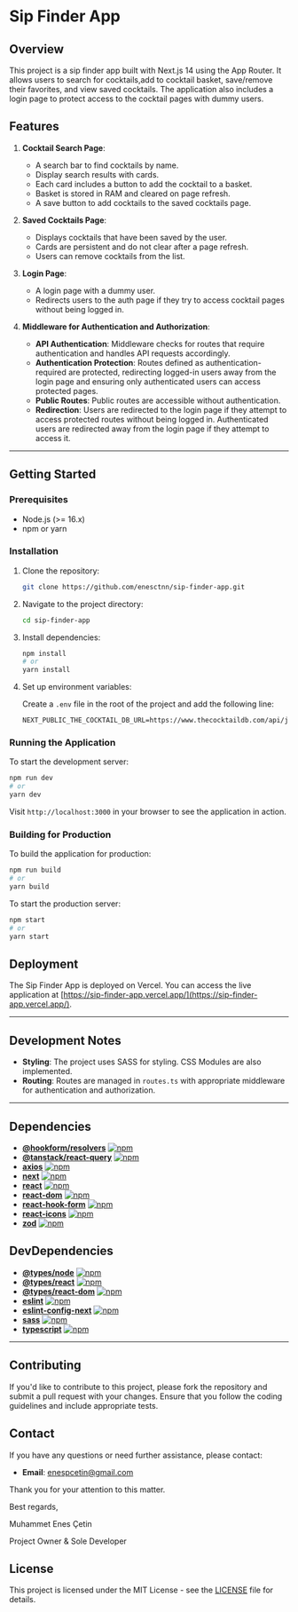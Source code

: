 # Sip Finder App

## Overview

This project is a sip finder app built with Next.js 14 using the App Router. It allows users to search for cocktails,add to cocktail basket, save/remove their favorites, and view saved cocktails. The application also includes a login page to protect access to the cocktail pages with dummy users.

## Features

1. **Cocktail Search Page**:
   - A search bar to find cocktails by name.
   - Display search results with cards.
   - Each card includes a button to add the cocktail to a basket.
   - Basket is stored in RAM and cleared on page refresh.
   - A save button to add cocktails to the saved cocktails page.

2. **Saved Cocktails Page**:
   - Displays cocktails that have been saved by the user.
   - Cards are persistent and do not clear after a page refresh.
   - Users can remove cocktails from the list.

3. **Login Page**:
   - A login page with a dummy user.
   - Redirects users to the auth page if they try to access cocktail pages without being logged in.

4. **Middleware for Authentication and Authorization**:
   - **API Authentication**: Middleware checks for routes that require authentication and handles API requests accordingly.
   - **Authentication Protection**: Routes defined as authentication-required are protected, redirecting logged-in users away from the login page and ensuring only authenticated users can access protected pages.
   - **Public Routes**: Public routes are accessible without authentication.
   - **Redirection**: Users are redirected to the login page if they attempt to access protected routes without being logged in. Authenticated users are redirected away from the login page if they attempt to access it.

---

## Getting Started

### Prerequisites

- Node.js (>= 16.x)
- npm or yarn

### Installation

1. Clone the repository:

    ```bash
    git clone https://github.com/enesctnn/sip-finder-app.git
    ```

2. Navigate to the project directory:

    ```bash
    cd sip-finder-app
    ```

3. Install dependencies:

    ```bash
    npm install
    # or
    yarn install
    ```

4. Set up environment variables:

    Create a `.env` file in the root of the project and add the following line:

    ```env
    NEXT_PUBLIC_THE_COCKTAIL_DB_URL=https://www.thecocktaildb.com/api/json/v1/1/
    ```

### Running the Application

To start the development server:

```bash
npm run dev
# or
yarn dev
```

Visit `http://localhost:3000` in your browser to see the application in action.

### Building for Production

To build the application for production:

```bash
npm run build
# or
yarn build
```

To start the production server:

```bash
npm start
# or
yarn start
```

## Deployment

The Sip Finder App is deployed on Vercel. You can access the live application at [https://sip-finder-app.vercel.app/](https://sip-finder-app.vercel.app/).

---

## Development Notes

- **Styling**: The project uses SASS for styling. CSS Modules are also implemented.
- **Routing**: Routes are managed in `routes.ts` with appropriate middleware for authentication and authorization.

---

## Dependencies

- **[@hookform/resolvers](https://www.npmjs.com/package/@hookform/resolvers)** [![npm](https://img.shields.io/npm/v/@hookform/resolvers)](https://www.npmjs.com/package/@hookform/resolvers)
- **[@tanstack/react-query](https://www.npmjs.com/package/@tanstack/react-query)** [![npm](https://img.shields.io/npm/v/@tanstack/react-query)](https://www.npmjs.com/package/@tanstack/react-query)
- **[axios](https://www.npmjs.com/package/axios)** [![npm](https://img.shields.io/npm/v/axios)](https://www.npmjs.com/package/axios)
- **[next](https://www.npmjs.com/package/next)** [![npm](https://img.shields.io/npm/v/next)](https://www.npmjs.com/package/next)
- **[react](https://www.npmjs.com/package/react)** [![npm](https://img.shields.io/npm/v/react)](https://www.npmjs.com/package/react)
- **[react-dom](https://www.npmjs.com/package/react-dom)** [![npm](https://img.shields.io/npm/v/react-dom)](https://www.npmjs.com/package/react-dom)
- **[react-hook-form](https://www.npmjs.com/package/react-hook-form)** [![npm](https://img.shields.io/npm/v/react-hook-form)](https://www.npmjs.com/package/react-hook-form)
- **[react-icons](https://www.npmjs.com/package/react-icons)** [![npm](https://img.shields.io/npm/v/react-icons)](https://www.npmjs.com/package/react-icons)
- **[zod](https://www.npmjs.com/package/zod)** [![npm](https://img.shields.io/npm/v/zod)](https://www.npmjs.com/package/zod)

## DevDependencies

- **[@types/node](https://www.npmjs.com/package/@types/node)** [![npm](https://img.shields.io/npm/v/@types/node)](https://www.npmjs.com/package/@types/node)
- **[@types/react](https://www.npmjs.com/package/@types/react)** [![npm](https://img.shields.io/npm/v/@types/react)](https://www.npmjs.com/package/@types/react)
- **[@types/react-dom](https://www.npmjs.com/package/@types/react-dom)** [![npm](https://img.shields.io/npm/v/@types/react-dom)](https://www.npmjs.com/package/@types/react-dom)
- **[eslint](https://www.npmjs.com/package/eslint)** [![npm](https://img.shields.io/npm/v/eslint)](https://www.npmjs.com/package/eslint)
- **[eslint-config-next](https://www.npmjs.com/package/eslint-config-next)** [![npm](https://img.shields.io/npm/v/eslint-config-next)](https://www.npmjs.com/package/eslint-config-next)
- **[sass](https://www.npmjs.com/package/sass)** [![npm](https://img.shields.io/npm/v/sass)](https://www.npmjs.com/package/sass)
- **[typescript](https://www.npmjs.com/package/typescript)** [![npm](https://img.shields.io/npm/v/typescript)](https://www.npmjs.com/package/typescript)

---

## Contributing

If you'd like to contribute to this project, please fork the repository and submit a pull request with your changes. Ensure that you follow the coding guidelines and include appropriate tests.

## Contact

If you have any questions or need further assistance, please contact:

- **Email**: enespcetin@gmail.com

Thank you for your attention to this matter.

Best regards,

Muhammet Enes Çetin

Project Owner & Sole Developer

## License

This project is licensed under the MIT License - see the [LICENSE](LICENSE) file for details.